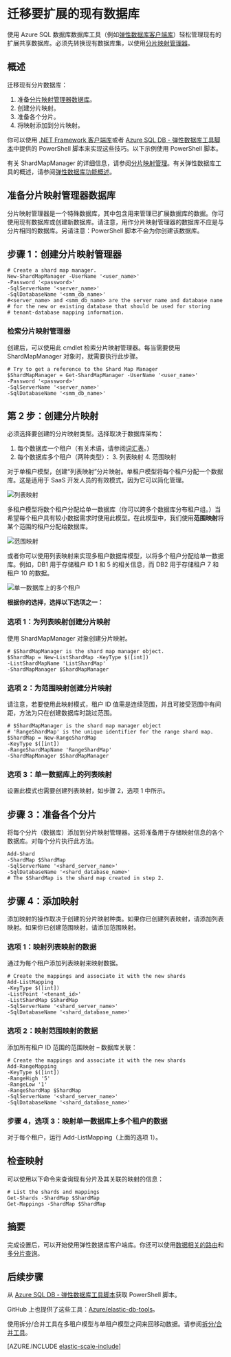 <properties
   pageTitle="迁移要扩展的现有数据库 | Azure"
   description="通过创建分片映射管理器来转换分片数据库，以使用弹性数据库工具"
   services="sql-database"
   documentationCenter=""
   authors="SilviaDoomra"
   manager="jhubbard"
   editor=""/>

<tags
   ms.service="sql-database"
   ms.date="04/26/2016"
   wacn.date="06/14/2016"/>

# 迁移要扩展的现有数据库

使用 Azure SQL 数据库数据库工具（例如[弹性数据库客户端库](/documentation/articles/sql-database-elastic-database-client-library/)）轻松管理现有的扩展共享数据库。必须先转换现有数据库集，以使用[分片映射管理器](/documentation/articles/sql-database-elastic-scale-shard-map-management/)。

## 概述
迁移现有分片数据库：

1. 准备[分片映射管理器数据库](/documentation/articles/sql-database-elastic-scale-shard-map-management/)。
2. 创建分片映射。
3. 准备各个分片。  
2. 将映射添加到分片映射。

你可以使用 [.NET Framework 客户端库](http://www.nuget.org/packages/Microsoft.Azure.SqlDatabase.ElasticScale.Client)或者 [Azure SQL DB - 弹性数据库工具脚本](https://gallery.technet.microsoft.com/scriptcenter/Azure-SQL-DB-Elastic-731883db)中提供的 PowerShell 脚本来实现这些技巧。以下示例使用 PowerShell 脚本。

有关 ShardMapManager 的详细信息，请参阅[分片映射管理](/documentation/articles/sql-database-elastic-scale-shard-map-management/)。有关弹性数据库工具的概述，请参阅[弹性数据库功能概述](/documentation/articles/sql-database-elastic-scale-introduction/)。

## 准备分片映射管理器数据库

分片映射管理器是一个特殊数据库，其中包含用来管理已扩展数据库的数据。你可使用现有数据库或创建新数据库。请注意，用作分片映射管理器的数据库不应是与分片相同的数据库。另请注意：PowerShell 脚本不会为你创建该数据库。

## 步骤 1：创建分片映射管理器

	# Create a shard map manager. 
	New-ShardMapManager -UserName '<user_name>' 
	-Password '<password>' 
	-SqlServerName '<server_name>' 
	-SqlDatabaseName '<smm_db_name>' 
	#<server_name> and <smm_db_name> are the server name and database name 
	# for the new or existing database that should be used for storing 
	# tenant-database mapping information.

### 检索分片映射管理器

创建后，可以使用此 cmdlet 检索分片映射管理器。每当需要使用 ShardMapManager 对象时，就需要执行此步骤。

	# Try to get a reference to the Shard Map Manager  
	$ShardMapManager = Get-ShardMapManager -UserName '<user_name>' 
	-Password '<password>' 
	-SqlServerName '<server_name>' 
	-SqlDatabaseName '<smm_db_name>' 

  
## 第 2 步：创建分片映射

必须选择要创建的分片映射类型。选择取决于数据库架构：

1. 每个数据库一个租户（有关术语，请参阅[词汇表](/documentation/articles/sql-database-elastic-scale-glossary/)。） 
2. 每个数据库多个租户（两种类型）：
	3. 列表映射
	4. 范围映射
 

对于单租户模型，创建“列表映射”分片映射。单租户模型将每个租户分配一个数据库。这是适用于 SaaS 开发人员的有效模式，因为它可以简化管理。

![列表映射][1]

多租户模型将数个租户分配给单一数据库（你可以跨多个数据库分布租户组。）当希望每个租户具有较小数据需求时使用此模型。在此模型中，我们使用**范围映射**将某个范围的租户分配给数据库。
 

![范围映射][2]

或者你可以使用列表映射来实现多租户数据库模型，以将多个租户分配给单一数据库。例如，DB1 用于存储租户 ID 1 和 5 的相关信息，而 DB2 用于存储租户 7 和租户 10 的数据。

![单一数据库上的多个租户][3]

**根据你的选择，选择以下选项之一：**

### 选项 1：为列表映射创建分片映射
使用 ShardMapManager 对象创建分片映射。

	# $ShardMapManager is the shard map manager object. 
	$ShardMap = New-ListShardMap -KeyType $([int]) 
	-ListShardMapName 'ListShardMap' 
	-ShardMapManager $ShardMapManager 
 
 
### 选项 2：为范围映射创建分片映射

请注意，若要使用此映射模式，租户 ID 值需是连续范围，并且可接受范围中有间距，方法为只在创建数据库时跳过范围。

	# $ShardMapManager is the shard map manager object 
	# 'RangeShardMap' is the unique identifier for the range shard map.  
	$ShardMap = New-RangeShardMap 
	-KeyType $([int]) 
	-RangeShardMapName 'RangeShardMap' 
	-ShardMapManager $ShardMapManager 

### 选项 3：单一数据库上的列表映射
设置此模式也需要创建列表映射，如步骤 2，选项 1 中所示。

## 步骤 3：准备各个分片

将每个分片（数据库）添加到分片映射管理器。这将准备用于存储映射信息的各个数据库。对每个分片执行此方法。
	 
	Add-Shard 
	-ShardMap $ShardMap 
	-SqlServerName '<shard_server_name>' 
	-SqlDatabaseName '<shard_database_name>'
	# The $ShardMap is the shard map created in step 2.
 

## 步骤 4：添加映射

添加映射的操作取决于创建的分片映射种类。如果你已创建列表映射，请添加列表映射。如果你已创建范围映射，请添加范围映射。

### 选项 1：映射列表映射的数据

通过为每个租户添加列表映射来映射数据。

	# Create the mappings and associate it with the new shards 
	Add-ListMapping 
	-KeyType $([int]) 
	-ListPoint '<tenant_id>' 
	-ListShardMap $ShardMap 
	-SqlServerName '<shard_server_name>' 
	-SqlDatabaseName '<shard_database_name>' 

### 选项 2：映射范围映射的数据

添加所有租户 ID 范围的范围映射 – 数据库关联：

	# Create the mappings and associate it with the new shards 
	Add-RangeMapping 
	-KeyType $([int]) 
	-RangeHigh '5' 
	-RangeLow '1' 
	-RangeShardMap $ShardMap 
	-SqlServerName '<shard_server_name>' 
	-SqlDatabaseName '<shard_database_name>' 


### 步骤 4，选项 3：映射单一数据库上多个租户的数据

对于每个租户，运行 Add-ListMapping（上面的选项 1）。


## 检查映射

可以使用以下命令来查询现有分片及其关联的映射的信息：

	# List the shards and mappings 
	Get-Shards -ShardMap $ShardMap 
	Get-Mappings -ShardMap $ShardMap 

## 摘要

完成设置后，可以开始使用弹性数据库客户端库。你还可以使用[数据相关的路由](/documentation/articles/sql-database-elastic-scale-data-dependent-routing/)和[多分片查询](/documentation/articles/sql-database-elastic-scale-multishard-querying/)。

## 后续步骤


从 [Azure SQL DB - 弹性数据库工具脚本](https://gallery.technet.microsoft.com/scriptcenter/Azure-SQL-DB-Elastic-731883db)获取 PowerShell 脚本。

GitHub 上也提供了这些工具：[Azure/elastic-db-tools](https://github.com/Azure/elastic-db-tools)。

使用拆分/合并工具在多租户模型与单租户模型之间来回移动数据。请参阅[拆分/合并工具](/documentation/articles/sql-database-elastic-scale-get-started/)。

[AZURE.INCLUDE [elastic-scale-include](../includes/elastic-scale-include.md)]

<!--Image references-->
[1]: ./media/sql-database-elastic-convert-to-use-elastic-tools/listmapping.png
[2]: ./media/sql-database-elastic-convert-to-use-elastic-tools/rangemapping.png
[3]: ./media/sql-database-elastic-convert-to-use-elastic-tools/multipleonsingledb.png
 

<!---HONumber=Mooncake_0530_2016-->
